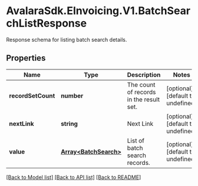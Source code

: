 # AvalaraSdk.EInvoicing.V1.BatchSearchListResponse
Response schema for listing batch search details.

## Properties

Name | Type | Description | Notes
------------ | ------------- | ------------- | -------------
**recordSetCount** | **number** | The count of records in the result set. | [optional] [default to undefined]
**nextLink** | **string** | Next Link | [optional] [default to undefined]
**value** | [**Array&lt;BatchSearch&gt;**](BatchSearch.md) | List of batch search records. | [optional] [default to undefined]

[[Back to Model list]](../../../README.md#documentation-for-models) [[Back to API list]](../../../README.md#documentation-for-api-endpoints) [[Back to README]](../../../README.md)

